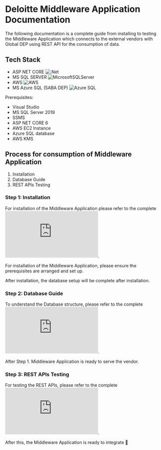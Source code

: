 # Deloitte Middleware Application Documentation

The following documentation is a complete guide from installing to testing the Middleware Application which connects to the external vendors with Global DEP using REST API for the consumption of data.

## Tech Stack
- ASP NET CORE ![.Net](https://img.shields.io/badge/.NET-5C2D91?style=for-the-badge&logo=.net&logoColor=white)
- MS SQL SERVER ![MicrosoftSQLServer](https://img.shields.io/badge/Microsoft%20SQL%20Sever-CC2927?style=for-the-badge&logo=microsoft%20sql%20server&logoColor=white)
- AWS ![AWS](https://img.shields.io/badge/AWS-%23FF9900.svg?style=for-the-badge&logo=amazon-aws&logoColor=white)
- MS Azure SQL (SABA DEP) ![Azure SQL](https://img.shields.io/badge/azure-%230072C6.svg?style=for-the-badge&logo=microsoftazure&logoColor=white)

Prerequisites:
- Visual Studio
- MS SQL Server 2019
- SSMS
- ASP NET CORE 6
- AWS EC2 Instance
- Azure SQL database 
- AWS KMS

## Process for consumption of Middleware Application
1. Installation
2. Database Guide
3. REST APIs Testing

### Step 1: Installation
For installation of the Middleware Application please refer to the complete ![guide](https://github.com/ssingularitytech/deloitte_middleware_doc/blob/main/installation_doc.md).

For installation of the Middleware Application, please ensure the prerequisites are arranged and set up.

After installation, the database setup will be complete after installation.

### Step 2: Database Guide
To understand the Database structure, please refer to the complete ![guide](https://github.com/ssingularitytech/deloitte_middleware_doc/blob/main/Database_doc.md).

After Step 1. Middleware Application is ready to serve the vendor.

### Step 3: REST APIs Testing
For testing the REST APIs, please refer to the complete ![guide](https://github.com/ssingularitytech/deloitte_middleware_doc/blob/main/REST_API.md).

After this, the Middleware Application is ready to integrate :partying_face:
